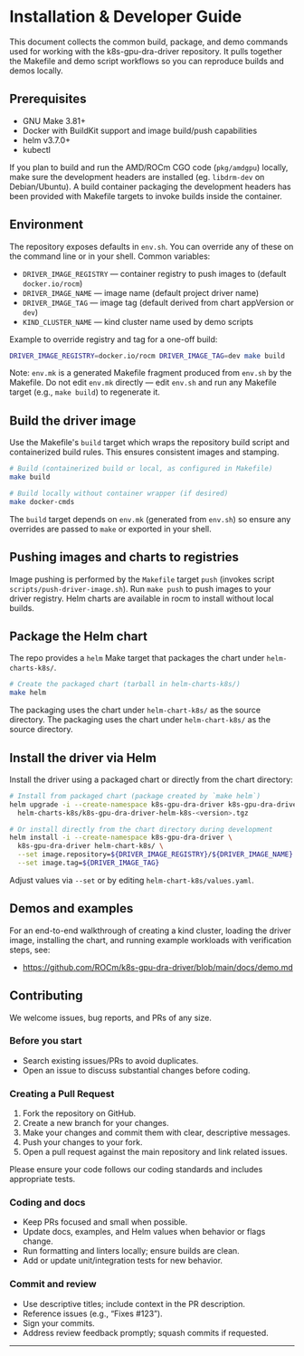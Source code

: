 # Installation & Developer Guide

This document collects the common build, package, and demo commands used for
working with the k8s-gpu-dra-driver repository. It pulls together the Makefile
and demo script workflows so you can reproduce builds and demos locally.

## Prerequisites

- GNU Make 3.81+
- Docker with BuildKit support and image build/push capabilities
- helm v3.7.0+
- kubectl

If you plan to build and run the AMD/ROCm CGO code (`pkg/amdgpu`) locally, make
sure the development headers are installed (eg. `libdrm-dev` on Debian/Ubuntu). A
build container packaging the development headers has been provided with Makefile
targets to invoke builds inside the container.

## Environment

The repository exposes defaults in `env.sh`. You can override any of these on
the command line or in your shell. Common variables:

- `DRIVER_IMAGE_REGISTRY` — container registry to push images to (default `docker.io/rocm`)
- `DRIVER_IMAGE_NAME` — image name (default project driver name)
- `DRIVER_IMAGE_TAG` — image tag (default derived from chart appVersion or `dev`)
- `KIND_CLUSTER_NAME` — kind cluster name used by demo scripts

Example to override registry and tag for a one-off build:

```bash
DRIVER_IMAGE_REGISTRY=docker.io/rocm DRIVER_IMAGE_TAG=dev make build
```
Note: `env.mk` is a generated Makefile fragment produced from `env.sh` by the Makefile. Do not edit `env.mk` directly — edit `env.sh` and run any Makefile target (e.g., `make build`) to regenerate it.

## Build the driver image

Use the Makefile's `build` target which wraps the repository build script and
containerized build rules. This ensures consistent images and stamping.

```bash
# Build (containerized build or local, as configured in Makefile)
make build

# Build locally without container wrapper (if desired)
make docker-cmds
```

The `build` target depends on `env.mk` (generated from `env.sh`) so ensure any
overrides are passed to `make` or exported in your shell.

## Pushing images and charts to registries

Image pushing is performed by the `Makefile` target `push` (invokes script
`scripts/push-driver-image.sh`). Run `make push` to push images to your driver
registry. Helm charts are available in rocm to install without local builds.

## Package the Helm chart

The repo provides a `helm` Make target that packages the chart under
`helm-charts-k8s/`.

```bash
# Create the packaged chart (tarball in helm-charts-k8s/)
make helm
```

The packaging uses the chart under `helm-chart-k8s/` as the source directory.
The packaging uses the chart under `helm-chart-k8s/` as the source directory.

## Install the driver via Helm

Install the driver using a packaged chart or directly from the chart directory:

```bash
# Install from packaged chart (package created by `make helm`)
helm upgrade -i --create-namespace k8s-gpu-dra-driver k8s-gpu-dra-driver \
  helm-charts-k8s/k8s-gpu-dra-driver-helm-k8s-<version>.tgz

# Or install directly from the chart directory during development
helm install -i --create-namespace k8s-gpu-dra-driver \
  k8s-gpu-dra-driver helm-chart-k8s/ \
  --set image.repository=${DRIVER_IMAGE_REGISTRY}/${DRIVER_IMAGE_NAME} \
  --set image.tag=${DRIVER_IMAGE_TAG}
```

Adjust values via `--set` or by editing `helm-chart-k8s/values.yaml`.

## Demos and examples

For an end-to-end walkthrough of creating a kind cluster, loading the driver image, installing the chart, and running example workloads with verification steps, see:

- https://github.com/ROCm/k8s-gpu-dra-driver/blob/main/docs/demo.md

## Contributing

We welcome issues, bug reports, and PRs of any size.

### Before you start
- Search existing issues/PRs to avoid duplicates.
- Open an issue to discuss substantial changes before coding.

### Creating a Pull Request
1. Fork the repository on GitHub.
2. Create a new branch for your changes.
3. Make your changes and commit them with clear, descriptive messages.
4. Push your changes to your fork.
5. Open a pull request against the main repository and link related issues.

Please ensure your code follows our coding standards and includes appropriate tests.

### Coding and docs
- Keep PRs focused and small when possible.
- Update docs, examples, and Helm values when behavior or flags change.
- Run formatting and linters locally; ensure builds are clean.
- Add or update unit/integration tests for new behavior.

### Commit and review
- Use descriptive titles; include context in the PR description.
- Reference issues (e.g., “Fixes #123”).
- Sign your commits.
- Address review feedback promptly; squash commits if requested.

---